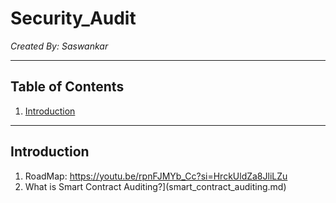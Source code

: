 # Security_Audit
_Created By: Saswankar_

--- 

## Table of Contents
1. [Introduction](#introduction)


---
## Introduction

   1) RoadMap: https://youtu.be/rpnFJMYb_Cc?si=HrckUldZa8JliLZu
   2) What is Smart Contract Auditing?](smart_contract_auditing.md)

     

